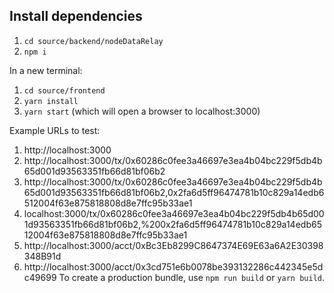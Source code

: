 ## Install dependencies

1. `cd source/backend/nodeDataRelay`
2. `npm i`

In a new terminal:
1. `cd source/frontend`
2. `yarn install`
3. `yarn start` (which will open a browser to localhost:3000)

Example URLs to test:
1. http://localhost:3000
2. http://localhost:3000/tx/0x60286c0fee3a46697e3ea4b04bc229f5db4b65d001d93563351fb66d81bf06b2
3. http://localhost:3000/tx/0x60286c0fee3a46697e3ea4b04bc229f5db4b65d001d93563351fb66d81bf06b2,0x2fa6d5ff96474781b10c829a14edb6512004f63e875818808d8e7ffc95b33ae1
4. localhost:3000/tx/0x60286c0fee3a46697e3ea4b04bc229f5db4b65d001d93563351fb66d81bf06b2,%200x2fa6d5ff96474781b10c829a14edb6512004f63e875818808d8e7ffc95b33ae1
5. http://localhost:3000/acct/0xBc3Eb8299C8647374E69E63a6A2E30398348B91d
6. http://localhost:3000/acct/0x3cd751e6b0078be393132286c442345e5dc49699
To create a production bundle, use `npm run build` or `yarn build`.
